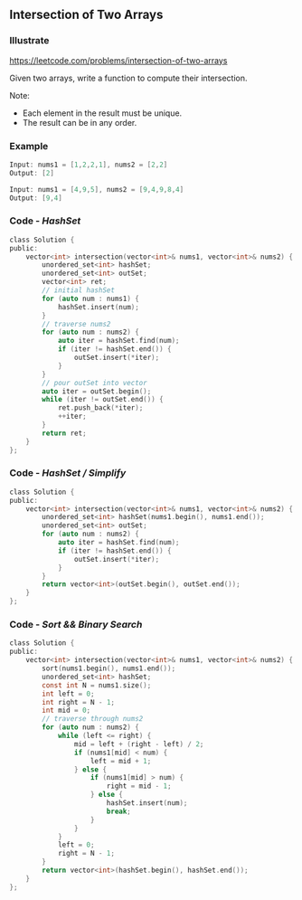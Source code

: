 ## Intersection of Two Arrays
### Illustrate
<https://leetcode.com/problems/intersection-of-two-arrays>

Given two arrays, write a function to compute their intersection.

Note:

* Each element in the result must be unique.
* The result can be in any order.

### Example
```c
Input: nums1 = [1,2,2,1], nums2 = [2,2]
Output: [2]

Input: nums1 = [4,9,5], nums2 = [9,4,9,8,4]
Output: [9,4]
```

### Code - _HashSet_
```c
class Solution {
public:
    vector<int> intersection(vector<int>& nums1, vector<int>& nums2) {
        unordered_set<int> hashSet;
        unordered_set<int> outSet;
        vector<int> ret;
        // initial hashSet
        for (auto num : nums1) {
            hashSet.insert(num);
        }
        // traverse nums2
        for (auto num : nums2) {
            auto iter = hashSet.find(num);
            if (iter != hashSet.end()) {
                outSet.insert(*iter);
            }
        }
        // pour outSet into vector
        auto iter = outSet.begin();
        while (iter != outSet.end()) {
            ret.push_back(*iter);
            ++iter;
        }
        return ret;
    }
};
```

### Code - _HashSet / Simplify_
```c
class Solution {
public:
    vector<int> intersection(vector<int>& nums1, vector<int>& nums2) {
        unordered_set<int> hashSet(nums1.begin(), nums1.end());
        unordered_set<int> outSet;
        for (auto num : nums2) {
            auto iter = hashSet.find(num);
            if (iter != hashSet.end()) {
                outSet.insert(*iter);
            }
        }
        return vector<int>(outSet.begin(), outSet.end());
    }
};
```

### Code - _Sort && Binary Search_
```c
class Solution {
public:
    vector<int> intersection(vector<int>& nums1, vector<int>& nums2) {
        sort(nums1.begin(), nums1.end());
        unordered_set<int> hashSet;
        const int N = nums1.size();
        int left = 0;
        int right = N - 1;
        int mid = 0;
        // traverse through nums2
        for (auto num : nums2) {
            while (left <= right) {
                mid = left + (right - left) / 2;
                if (nums1[mid] < num) {
                    left = mid + 1;
                } else {
                    if (nums1[mid] > num) {
                        right = mid - 1;
                    } else {
                        hashSet.insert(num);
                        break;
                    }
                }
            }
            left = 0;
            right = N - 1;
        }
        return vector<int>(hashSet.begin(), hashSet.end());
    }
};
```